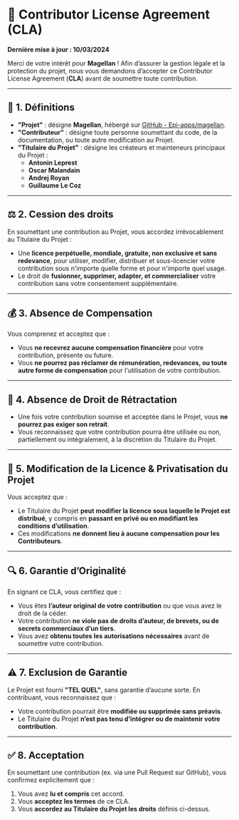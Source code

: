 # 📜 Contributor License Agreement (CLA)

**Dernière mise à jour : 10/03/2024**  

Merci de votre intérêt pour **Magellan** ! Afin d’assurer la gestion légale et la protection du projet, nous vous demandons d’accepter ce Contributor License Agreement (**CLA**) avant de soumettre toute contribution.

---

## 📌 1. Définitions
- **"Projet"** : désigne **Magellan**, hébergé sur [GitHub - Epi-apps/magellan](https://github.com/Epi-apps/magellan).
- **"Contributeur"** : désigne toute personne soumettant du code, de la documentation, ou toute autre modification au Projet.
- **"Titulaire du Projet"** : désigne les créateurs et mainteneurs principaux du Projet :
  - **Antonin Leprest**
  - **Oscar Malandain**
  - **Andrej Royan**
  - **Guillaume Le Coz**

---

## ⚖ 2. Cession des droits
En soumettant une contribution au Projet, vous accordez irrévocablement au Titulaire du Projet :
- Une **licence perpétuelle, mondiale, gratuite, non exclusive et sans redevance**, pour utiliser, modifier, distribuer et sous-licencier votre contribution sous n'importe quelle forme et pour n'importe quel usage.
- Le droit de **fusionner, supprimer, adapter, et commercialiser** votre contribution sans votre consentement supplémentaire.

---

## 💰 3. Absence de Compensation
Vous comprenez et acceptez que :
- Vous **ne recevrez aucune compensation financière** pour votre contribution, présente ou future.
- Vous **ne pourrez pas réclamer de rémunération, redevances, ou toute autre forme de compensation** pour l'utilisation de votre contribution.

---

## 🚫 4. Absence de Droit de Rétractation
- Une fois votre contribution soumise et acceptée dans le Projet, vous **ne pourrez pas exiger son retrait**.
- Vous reconnaissez que votre contribution pourra être utilisée ou non, partiellement ou intégralement, à la discrétion du Titulaire du Projet.

---

## 🔄 5. Modification de la Licence & Privatisation du Projet
Vous acceptez que :
- Le Titulaire du Projet **peut modifier la licence sous laquelle le Projet est distribué**, y compris en **passant en privé ou en modifiant les conditions d’utilisation**.
- Ces modifications **ne donnent lieu à aucune compensation pour les Contributeurs**.

---

## 🔍 6. Garantie d’Originalité
En signant ce CLA, vous certifiez que :
- Vous êtes **l’auteur original de votre contribution** ou que vous avez le droit de la céder.
- Votre contribution **ne viole pas de droits d’auteur, de brevets, ou de secrets commerciaux d’un tiers**.
- Vous avez **obtenu toutes les autorisations nécessaires** avant de soumettre votre contribution.

---

## ⚠ 7. Exclusion de Garantie
Le Projet est fourni **"TEL QUEL"**, sans garantie d’aucune sorte. En contribuant, vous reconnaissez que :
- Votre contribution pourrait être **modifiée ou supprimée sans préavis**.
- Le Titulaire du Projet **n’est pas tenu d’intégrer ou de maintenir votre contribution**.

---

## ✅ 8. Acceptation
En soumettant une contribution (ex. via une Pull Request sur GitHub), vous confirmez explicitement que :
1. Vous avez **lu et compris** cet accord.
2. Vous **acceptez les termes** de ce CLA.
3. Vous **accordez au Titulaire du Projet les droits** définis ci-dessus.
